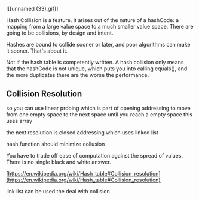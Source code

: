 ![[unnamed (33).gif]]

Hash Collision is a feature. It arises out of the nature of a hashCode: a mapping from a large value space to a much smaller value space. There are going to be collisions, by design and intent.  
  
Hashes are bound to collide sooner or later, and poor algorithms can make it sooner. That's about it.  
  
  
Not if the hash table is competently written. A hash collision only means that the hashCode is not unique, which puts you into calling equals(), and the more duplicates there are the worse the performance.  
  
Collision Resolution  
--------------  
so you can use linear probing which is part of opening addressing to move from one empty space to the next space until you reach a empty space this uses array  
  
the next resolution is closed addressing which uses linked list  
  
hash function should minimize collusion  
  
  
  
You have to trade off ease of computation against the spread of values. There is no single black and white answer.  
  
[https://en.wikipedia.org/wiki/Hash_table#Collision_resolution](https://en.wikipedia.org/wiki/Hash_table#Collision_resolution)  
  
link list can be used the deal with collision